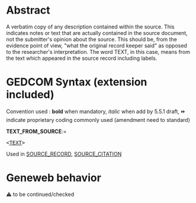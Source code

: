 ﻿# Abstract
A verbatim copy of any description contained within the source. This indicates notes or text that are
actually contained in the source document, not the submitter's opinion about the source. This should
be, from the evidence point of view, "what the original record keeper said" as opposed to the
researcher's interpretation. The word TEXT, in this case, means from the text which appeared in the
source record including labels.


# GEDCOM Syntax (extension included)
Convention used : **bold** when mandatory, _italic_ when add by 5.5.1 draft, &#x23E9; indicate proprietary coding commonly used (amendment need to standard)<br />

**TEXT_FROM_SOURCE**:=
<pre>
&lt;<a href=Ged.TEXT.md>TEXT</a>&gt;
</pre>
Used in <a href=Ged.SOURCE_RECORD.md>SOURCE_RECORD</a>, <a href=Ged.SOURCE_CITATION.md>SOURCE_CITATION</a><br />

# Geneweb behavior


:warning: to be continued/checked

